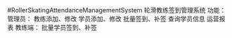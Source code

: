 #RollerSkatingAttendanceManagementSystem
轮滑教练签到管理系统
功能：
 管理员：
 		教练添加、修改
 		学员添加、修改
 		批量签到、补签
 		查询学员信息
 		运营报表
 	教练端：
 		批量学员签到、补签